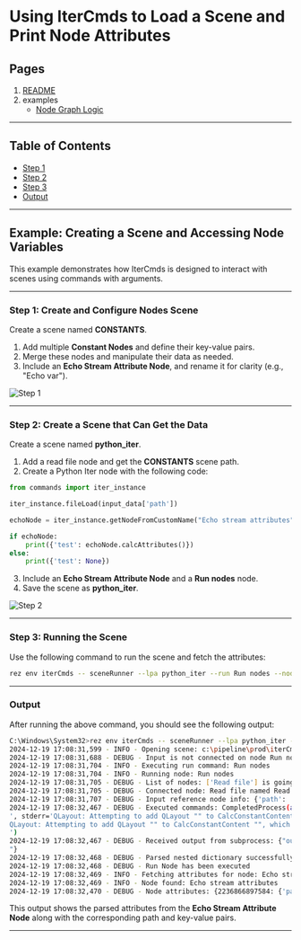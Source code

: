 
# Using IterCmds to Load a Scene and Print Node Attributes

## Pages

1. [README](../../README.md)
2. examples
   - [Node Graph Logic](./load_constants.md)

---

## Table of Contents

- [Step 1](#Step1)
- [Step 2](#Step2)
- [Step 3](#Step3)
- [Output](#Output)

---

## Example: Creating a Scene and Accessing Node Variables

This example demonstrates how IterCmds is designed to interact with scenes using commands with arguments.

---

### Step 1: Create and Configure Nodes Scene

Create a scene named **CONSTANTS**.

1. Add multiple **Constant Nodes** and define their key-value pairs.
2. Merge these nodes and manipulate their data as needed.
3. Include an **Echo Stream Attribute Node**, and rename it for clarity (e.g., "Echo var").

![Step 1](https://i.imgur.com/9Oy0txQ.png)

---

### Step 2: Create a Scene that Can Get the Data

Create a scene named **python_iter**.

1. Add a read file node and get the **CONSTANTS** scene path.
2. Create a Python Iter node with the following code:

```python
from commands import iter_instance

iter_instance.fileLoad(input_data['path'])

echoNode = iter_instance.getNodeFromCustomName("Echo stream attributes")

if echoNode:
    print({'test': echoNode.calcAttributes()})
else:
    print({'test': None})
```

3. Include an **Echo Stream Attribute Node** and a **Run nodes** node.
4. Save the scene as **python_iter**.

![Step 2](https://i.imgur.com/CG3swTC.png)

---

### Step 3: Running the Scene

Use the following command to run the scene and fetch the attributes:

```bash
rez env iterCmds -- sceneRunner --lpa python_iter --run Run nodes --node Echo stream attributes
```

---

### Output

After running the above command, you should see the following output:

```bash
C:\Windows\System32>rez env iterCmds -- sceneRunner --lpa python_iter --run Run nodes --node Echo stream attributes
2024-12-19 17:08:31,599 - INFO - Opening scene: c:\pipeline\prod\iterCmds.0.2\iterCmds\python_iter.json
2024-12-19 17:08:31,688 - DEBUG - Input is not connected on node Run nodes
2024-12-19 17:08:31,704 - INFO - Executing run command: Run nodes
2024-12-19 17:08:31,704 - INFO - Running node: Run nodes
2024-12-19 17:08:31,705 - DEBUG - List of nodes: ['Read file'] is going to be evaluated
2024-12-19 17:08:31,705 - DEBUG - Connected node: Read file named Read file is going to be evaluated
2024-12-19 17:08:31,707 - DEBUG - Input reference node info: {'path': 'C:/pipeline/PROD/iterCmds/1.0.2/iterCmds/CONSTANTS.json'}
2024-12-19 17:08:32,467 - DEBUG - Executed commands: CompletedProcess(args=['python', 'c:\pipeline\prod\iter\1.1.0\iter\examples\dev_iter\nodes\iterScriptNodes\evalPythonIter.py', 'C:\Users\felix\AppData\Local\Temp\tmpqybh01hp.py', '{"path": "C:/pipeline/PROD/iterCmds/1.0.2/iterCmds/CONSTANTS.json"}', 'c:\pipeline\prod\iter\1.1.0\iter\examples\dev_iter'], returncode=0, stdout='{"output": "{'test': {'path_constants': 'C:\\\\HOME\\\\proj\\\\template', 'root_constants': 'C:\\\\HOME\\\\proj', 'name_constants': 'template'}}\n"}
', stderr='QLayout: Attempting to add QLayout "" to CalcConstantContent "", which already has a layout
QLayout: Attempting to add QLayout "" to CalcConstantContent "", which already has a layout
')
2024-12-19 17:08:32,467 - DEBUG - Received output from subprocess: {"output": "{'test': {'path_constants': 'C:\\HOME\\proj\\template', 'root_constants': 'C:\\HOME\\proj', 'name_constants': 'template'}}
"}
2024-12-19 17:08:32,468 - DEBUG - Parsed nested dictionary successfully: {'test': {'path_constants': 'C:\HOME\proj\template', 'root_constants': 'C:\HOME\proj', 'name_constants': 'template'}}
2024-12-19 17:08:32,468 - DEBUG - Run Node has been executed
2024-12-19 17:08:32,469 - INFO - Fetching attributes for node: Echo stream attributes
2024-12-19 17:08:32,469 - INFO - Node found: Echo stream attributes
2024-12-19 17:08:32,470 - DEBUG - Node attributes: {2236866897584: {'path': 'C:/pipeline/PROD/iterCmds/1.0.2/iterCmds/CONSTANTS.json', 'test': {'path_constants': 'C:\HOME\proj\template', 'root_constants': 'C:\HOME\proj', 'name_constants': 'template'}}}
```

This output shows the parsed attributes from the **Echo Stream Attribute Node** along with the corresponding path and key-value pairs.

--- 
